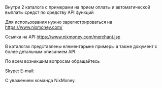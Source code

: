 Внутри 2 каталога с примерами на прием оплаты и автоматической выплаты средст по средству API функций

Для использования нужно зарегистрироваться на https://www.nixmoney.com/

Ссылка на API
https://www.nixmoney.com/merchant.jsp


В каталогах представлены елементарыне примеры а также документ с более детальным описанием API

По всем возникшим вопросам  обращайтесь 

Skype:
E-mail:

С уважением команда NixMoney.
